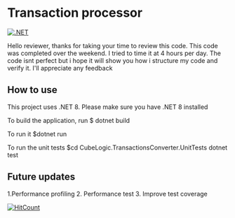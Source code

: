 # Transaction processor

[![.NET](https://github.com/francis04j/Cube/actions/workflows/build-and-unit-test.yml/badge.svg)](https://github.com/francis04j/Cube/actions/workflows/build-and-unit-test.yml)

Hello reviewer, thanks for taking your time to review this code. This code was completed over the weekend. I tried to time it at 4 hours per day.
The code isnt perfect but i hope it will show you how i structure my code and verify it. 
I'll appreciate any feedback

## How to use
This project uses .NET 8. Please make sure you have .NET 8 installed

To build the application, run 
$ dotnet build

To run it
$dotnet run

To run the unit tests
$cd CubeLogic.TransactionsConverter.UnitTests
dotnet test

## Future updates
1.Performance profiling
2. Performance test 
3. Improve test coverage
   
[![HitCount](https://hits.dwyl.com/francis04j/francis04j/Cube.svg?style=flat-square)](http://hits.dwyl.com/francis04j/francis04j/Cube)
